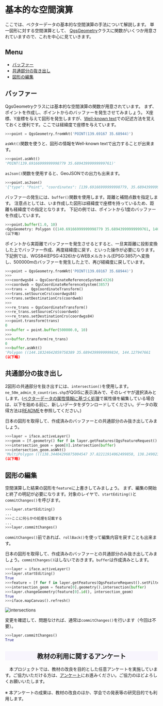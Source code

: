# 基本的な空間演算
ここでは、ベクターデータの基本的な空間演算の手法について解説します。
単一図形に対する空間演算として、 [QgsGeometry](https://qgis.org/api/classQgsGeometry.html)クラスに関数がいくつか用意されていますので、これを中心に見ていきます。

**Menu**
-----
- [バッファー](#バッファー)
- [共通部分の抜き出し](#共通部分の抜き出し)
- [図形の編集](#図形の編集)

## <a name="バッファー"></a>バッファー
QgsGeometryクラスには基本的な空間演算の関数が用意されています。
まず、ポイントを作成し、ポイントからのバッファーを発生させてみましょう。
X座標、Y座標を与えて図形を発生しますが、[Well-known text](https://en.wikipedia.org/wiki/Well-known_text_representation_of_geometry)での記述方法を覚えておくと便利です。ここでは経緯度で座標を与えています。

```Python
>>>point = QgsGeometry.fromWkt('POINT(139.69167 35.68944)')
```

`asWkt()`関数を使うと、図形の情報をWell-known textで出力することが出来ます。

```Python
>>>point.asWkt()
'POINT(139.69166999999998779 35.68943999999999761)'
```

`asJson()`関数を使用すると、GeoJSONでの出力も出来ます。

```Python
>>>point.asJson()
'{"type": "Point", "coordinates": [139.69166999999998779, 35.68943999999999761]}'
```

バッファーの発生には、`buffer()`関数を使用します。距離と補間点数を指定します。
注意点としては、いま作成した図形は経緯度で座標を持っているため、距離も経緯度での指定となります。
下記の例では、ポイントから1度のバッファーを作成しています。

```Python
>>>point.buffer(1.0, 10)
<QgsGeometry: Polygon ((140.69166999999998779 35.68943999999999761, 140.67935834059511535 35.53300553495976999, 140.64272651629514144
(以下略)
```

ポイントから実距離でバッファーを発生させるとすると、一旦実距離に投影変換した上でバッファー作成、再度経緯度に戻す、といった操作が必要になります。
下記例では、WGS84(EPSG:4326)からWEBメルカトル(EPSG:3857)へ変換し、500000mのバッファーを発生した上で、再び経緯度に戻しています。

```Python
>>>point = QgsGeometry.fromWkt('POINT(139.69167 35.68944)')
>>>
>>>coordwgs84 = QgsCoordinateReferenceSystem(4326)
>>>coordweb = QgsCoordinateReferenceSystem(3857)
>>>trans =  QgsCoordinateTransform()
>>>trans.setSourceCrs(coordwgs84)
>>>trans.setDestinationCrs(coordweb)
>>>
>>>re_trans = QgsCoordinateTransform()
>>>re_trans.setSourceCrs(coordweb)
>>>re_trans.setDestinationCrs(coordwgs84)
>>>point.transform(trans)
0
>>>buffer = point.buffer(500000.0, 10)
>>>
>>>buffer.transform(re_trans)
0
>>>buffer.asWkt()
'Polygon ((144.18324642059758389 35.6894399999999834, 144.127947661
(以下略)
```


## <a name="共通部分の抜き出し"></a>共通部分の抜き出し
2図形の共通部分を抜き出すには、`intersection()`を使用します。
`ne_50m_admin_0_countries.shp`がQGISに表示済みで、そのレイヤが選択済みとします。([ベクターデータの属性情報に基づく処理]で属性値を編集している場合は、以下を始める前に、新しいデータをダウンロードしてください。データの取得方法は[README]を参照してください。)

[ベクターデータの属性情報に基づく処理]:../03/03.md
[README]:../README.md

日本の図形を取得して、作成済みのバッファーとの共通部分のみ抜き出してみましょう。

```Python
>>>layer = iface.activeLayer()
>>>geom = [f.geometry() for f in layer.getFeatures(QgsFeatureRequest().setFilterExpression('"NAME" = \'Japan\''))]
>>>intersection_geom = geom[0].intersection(buffer)
>>>intersection_geom.asWkt()
'MultiPolygon (((138.34404296875004547 37.82211914062499858, 138.2490234375 37.819580078125, 138.22519531250003411
(以下略)
```

## <a name="図形の編集"></a>図形の編集
空間演算した結果の図形を`feature`に上書きしてみましょう。
まず、編集の開始と終了の明記が必要になります。対象のレイヤで、`startEditing()`と`commitChanges()`を呼びます。

```Python
>>>layer.startEditing()
...
>>>ここに何らかの処理を記載する
...
>>>layer.commitChanges()
```

`commitChanges()`前であれば、`rollBack()`を使って編集内容を戻すことも出来ます。

日本の図形を取得して、作成済みのバッファーとの共通部分のみ抜き出してみましょう。`commitChanges()`はしないでおきます。`buffer`は作成済みとします。

```Python
>>>layer = iface.activeLayer()
>>>layer.startEditing()
True
>>>feature = [f for f in layer.getFeatures(QgsFeatureRequest().setFilterExpression('"NAME" = \'Japan\''))]
>>>intersection_geom = feature[0].geometry().intersection(buffer)
>>>layer.changeGeometry(feature[0].id(), intersection_geom)
True
>>>iface.mapCanvas().refresh()
```

![intersections](./pic/5pic-1.png)

変更を確認して、問題なければ、通常は`commitChanges()`を行います（今回は不要）。

```Python
>>>layer.commitChanges()
True
```

<h2 style="background-color:#F8F5FD;text-align:center;">教材の利用に関するアンケート</h2>　本プロジェクトでは、教材の改良を目的とした任意アンケートを実施しています。ご協力いただける方は、<a href="https://docs.google.com/forms/d/1r8RTFK3CPo4xNM6SdOEsAtdA0CrChD6KPVVU9kRxWRs/">アンケート</a>にお進みください。ご協力のほどよろしくお願いいたします。<br><br>※ 本アンケートの成果は、教材の改良のほか、学会での発表等の研究目的でも利用します。

